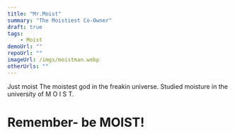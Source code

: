 ```yaml
---
title: "Mr.Moist"
summary: "The Moistiest Co-Owner"
draft: true
tags:
    - Moist
demoUrl: ""
repoUrl: ""
imageUrl: /imgs/moistman.webp
otherUrls: ""
---
```


Just moist
The moistest god in the freakin universe.
Studied moisture in the university of M O I S T.

# Remember- be MOIST!
